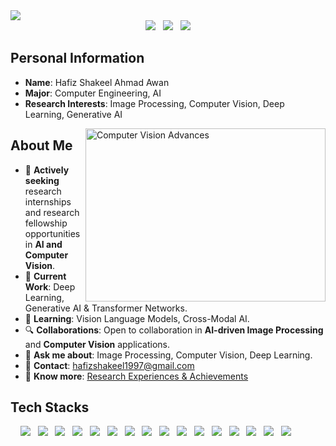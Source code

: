 <img src="https://capsule-render.vercel.app/api?type=rect&color=gradient&text=%20%20WELCOME%20%20&fontAlign=30&fontSize=30&textBg=true&desc=Hafiz%20Shakeel's%20github&descAlign=60&descAlignY=50" />

<br>

<div align="center">
<a href="mailto:hafizshakeel1997@gmail.com">
<img src="https://img.shields.io/badge/Gmail-d14836?style=flat-square&logo=Gmail&logoColor=white&link=mailto:hafizshakeel1997@gmail.com"/></a> 
&nbsp; <a href="https://www.linkedin.com/in/hafiz-shakeel-ahmad-awan-b306a113b/" target="_blank"> 
<img src="https://img.shields.io/badge/LinkedIn-blue?style=flat-square&logo=linkedin&logoColor=white"/></a> 
&nbsp; <a href="https://hafizshakeel.github.io/"><img src="https://img.shields.io/badge/Portfolio-black?style=flat-square&logo=githubpages&logoColor=white"/></a>
</div>


## Personal Information
- **Name**: Hafiz Shakeel Ahmad Awan  
- **Major**: Computer Engineering, AI
- **Research Interests**: Image Processing, Computer Vision, Deep Learning, Generative AI 

<img align="right" src="https://cdn.pixabay.com/animation/2024/07/31/20/48/20-48-43-696_512.gif" alt="Computer Vision Advances" width="384" height="277">

## About Me
- 🌟 **Actively seeking** research internships and research fellowship opportunities in **AI and Computer Vision**.
- 🤖 **Current Work**: Deep Learning, Generative AI & Transformer Networks.
- 🧠 **Learning**: Vision Language Models, Cross-Modal AI.
- 🔍 **Collaborations**: Open to collaboration in **AI-driven Image Processing** and **Computer Vision** applications.
- 💬 **Ask me about**: Image Processing, Computer Vision, Deep Learning.
- 📧 **Contact**: hafizshakeel1997@gmail.com
- 📑 **Know more**: [Research Experiences & Achievements](https://hafizshakeel.github.io/)


## Tech Stacks

&nbsp; &nbsp;
<img src="https://img.shields.io/badge/Python-F6C915?style=flat-square&logo=Python&logoColor=white"/> &nbsp;
<img src="https://img.shields.io/badge/PyTorch-EE4C2C?style=flat-square&logo=pytorch&logoColor=white"/> &nbsp;
<img src="https://img.shields.io/badge/TensorFlow-FF6F00?style=flat-square&logo=TensorFlow&logoColor=white"> &nbsp;
<img src="https://img.shields.io/badge/OpenCV-5C3EE8?style=flat-square&logo=OpenCV&logoColor=white"/> &nbsp;
<img src="https://img.shields.io/badge/NumPy-013243?style=flat-square&logo=NumPy&logoColor=white"/> &nbsp;
<img src="https://img.shields.io/badge/Matplotlib-007ACC?style=flat-square&logo=Matplotlib&logoColor=white"/> &nbsp;
<img src="https://img.shields.io/badge/Pandas-150458?style=flat-square&logo=Pandas&logoColor=white"/> &nbsp;
<img src="https://img.shields.io/badge/MATLAB-FF6F00?style=flat-square&logo=MathWorks&logoColor=white"> &nbsp;
<img src="https://img.shields.io/badge/C++-00599C?style=flat-square&logo=C%2B%2B&logoColor=white"/> &nbsp;
<img src="https://img.shields.io/badge/HuggingFace-FFD300?style=flat-square&logo=HuggingFace&logoColor=black"/> &nbsp;
<img src="https://img.shields.io/badge/Jupyter-F37626?style=flat-square&logo=Jupyter&logoColor=white"/> &nbsp;
<img src="https://img.shields.io/badge/GoogleColab-525252?style=flat-square&logo=GoogleColab&logoColor=white"/> &nbsp;
<img src="https://img.shields.io/badge/Overleaf-47A141?style=flat-square&logo=Overleaf&logoColor=white"/> &nbsp;
<img src="https://img.shields.io/badge/Postman-FF6C37?style=flat-square&logo=Postman&logoColor=white"/> &nbsp;
<img src="https://img.shields.io/badge/Docker-2496ED?style=flat-square&logo=Docker&logoColor=white"/> &nbsp;
<img src="https://img.shields.io/badge/Git-F05032?style=flat-square&logo=Git&logoColor=white"/>


<!-- ## GitHub Stats

![Hafiz Shakeel's GitHub stats](https://github-readme-stats.vercel.app/api?username=hafizshakeel&show_icons=true&theme=radical)
 -->
